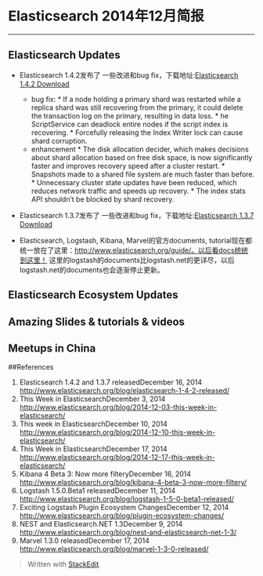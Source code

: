 # Elasticsearch 2014年12月简报

---

## Elasticsearch Updates
*	Elasticsearch 1.4.2发布了
	一些改进和bug fix，下载地址:[Elasticsearch 1.4.2 Download](http://www.elasticsearch.org/downloads/1-4-2)
	*    bug fix:
		*    If a node holding a primary shard was restarted while a replica shard was still recovering from the primary, it could delete the transaction log on the primary, resulting in data loss.
		*    he ScriptService can deadlock entire nodes if the script index is recovering.
		*    Forcefully releasing the Index Writer lock can cause shard corruption. 
	*    enhancement 
		*   The disk allocation decider, which makes decisions about shard allocation based on free disk space, is now significantly faster and improves recovery speed after a cluster restart.
		*    Snapshots made to a shared file system are much faster than before. 
		*     Unnecessary cluster state updates have been reduced, which reduces network traffic and speeds up recovery.
		*     The index stats API shouldn’t be blocked by shard recovery.

*	Elasticsearch 1.3.7发布了
一些改进和bug fix，下载地址:[Elasticsearch 1.3.7 Download](http://www.elasticsearch.org/downloads/1-3-7)
*   Elasticsearch, Logstash, Kibana, Marvel的官方documents, tutorial现在都统一放在了这里：http://www.elasticsearch.org/guide/。以后看docs统统到这里！
这里的logstash的documents比logstash.net的更详尽，以后logstash.net的documents也会逐渐停止更新。

## Elasticsearch Ecosystem Updates


## Amazing Slides & tutorials & videos


## Meetups in China


##References
1.	Elasticsearch 1.4.2 and 1.3.7 releasedDecember 16, 2014 http://www.elasticsearch.org/blog/elasticsearch-1-4-2-released/
2.	This Week in ElasticsearchDecember 3, 2014 http://www.elasticsearch.org/blog/2014-12-03-this-week-in-elasticsearch/
3.	This week in ElasticsearchDecember 10, 2014 http://www.elasticsearch.org/blog/2014-12-10-this-week-in-elasticsearch/
4.	This Week in ElasticsearchDecember 17, 2014 http://www.elasticsearch.org/blog/2014-12-17-this-week-in-elasticsearch/
5.	Kibana 4 Beta 3: Now more filteryDecember 16, 2014 http://www.elasticsearch.org/blog/kibana-4-beta-3-now-more-filtery/
6.	Logstash 1.5.0.Beta1 releasedDecember 11, 2014 http://www.elasticsearch.org/blog/logstash-1-5-0-beta1-released/
7.	Exciting Logstash Plugin Ecosystem ChangesDecember 12, 2014 http://www.elasticsearch.org/blog/plugin-ecosystem-changes/ 
8.	NEST and Elasticsearch.NET 1.3December 9, 2014 http://www.elasticsearch.org/blog/nest-and-elasticsearch-net-1-3/
9.	Marvel 1.3.0 releasedDecember 17, 2014 http://www.elasticsearch.org/blog/marvel-1-3-0-released/

> Written with [StackEdit](https://stackedit.io/).